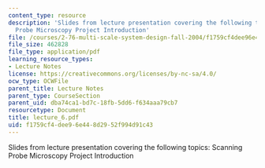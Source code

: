 ```yaml
---
content_type: resource
description: 'Slides from lecture presentation covering the following topics: Scanning
  Probe Microscopy Project Introduction'
file: /courses/2-76-multi-scale-system-design-fall-2004/f1759cf4dee96e448d2952f994d91c43_lecture_6.pdf
file_size: 462828
file_type: application/pdf
learning_resource_types:
- Lecture Notes
license: https://creativecommons.org/licenses/by-nc-sa/4.0/
ocw_type: OCWFile
parent_title: Lecture Notes
parent_type: CourseSection
parent_uid: dba74ca1-bd7c-18fb-5dd6-f634aaa79cb7
resourcetype: Document
title: lecture_6.pdf
uid: f1759cf4-dee9-6e44-8d29-52f994d91c43
---
```

Slides from lecture presentation covering the following topics: Scanning Probe Microscopy Project Introduction